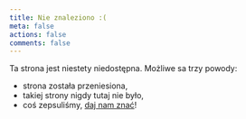 ```yaml
---
title: Nie znaleziono :(
meta: false
actions: false
comments: false
---
```


Ta strona jest niestety niedostępna. Możliwe sa trzy powody:

 - strona została przeniesiona,
 - takiej strony nigdy tutaj nie było,
 - coś zepsuliśmy, [daj nam znać](/about/#Kontakt)!
